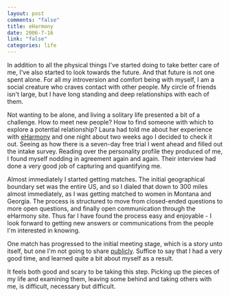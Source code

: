 ```yaml
--- 
layout: post
comments: "false"
title: eHarmony
date: 2006-7-16
link: "false"
categories: life
---
```

In addition to all the physical things I've started doing to take better care of me, I've also started to look towards the future. And that future is not one spent alone. For all my introversion and comfort being with myself, I am a social creature who craves contact with other people. My circle of friends isn't large, but I have long standing and deep relationships with each of them.

Not wanting to be alone, and living a solitary life presented a bit of a challenge. How to meet new people? How to find someone with which to explore a potential relationship? Laura had told me about her experience with <a href="http://eharmony.com" title="eHarmony">eHarmony</a> and one night about two weeks ago I decided to check it out. Seeing as how there is a seven-day free trial I went ahead and filled out the intake survey. Reading over the personality profile they produced of me, I found myself nodding in agreement again and again. Their interview had done a very good job of capturing and quantifying me.

Almost immediately I started getting matches. The initial geographical boundary set was the entire US, and so I dialed that down to 300 miles almost immediately, as I was getting matched to women in Montana and Georgia. The process is structured to move from closed-ended questions to more open questions, and finally open communication through the eHarmony site. Thus far I have found the process easy and enjoyable - I look forward to getting new answers or communications from the people I'm interested in knowing.

One match has progressed to the initial meeting stage, which is a story unto itself, but one I'm not going to share <a href="#" title="her privacy is not mine to violate">publicly</a>. Suffice to say that I had a very good time, and learned quite a bit about myself as a result.

It feels both good and scary to be taking this step. Picking up the pieces of my life and examining them, leaving some behind and taking others with me, is difficult, necessary but difficult.
